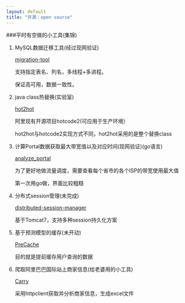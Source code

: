 ```yaml
---
layout: default
title: "开源：open source"
---
```

###平时有空做的小工具(集锦)

1. MySQL数据迁移工具(经过现网验证)

	[migration-tool](https://github.com/liuxinglanyue/migration-tool)
	
	支持指定表名、列名，多线程+多进程。

	保证高可用，数据一致性。
	
2. java class热替换(实验室)
	
	[hot2hot](https://github.com/liuxinglanyue/hot2hot)
	
	阿里现有开源项目hotcode2(可应用于生产环境）
	
	hot2hot与hotcode2实现方式不同，hot2hot采用的是整个替换class
	
3. 计算Portal数据获取最大带宽值以及对应时间(现网验证)(go语言)
	
	[analyze_portal](https://github.com/liuxinglanyue/analyze_portal)
	
	为了更好地做流量调度，需要查看每个省市的各个ISP的带宽使用最大值
	
	第一次用go做，界面比较粗糙
	
4. 分布式session管理(未完成)
	
	[distributed-session-manager](https://github.com/liuxinglanyue/distributed-session-manager)
	
	基于Tomcat7，支持多种session持久化方案
	
5. 基于预测模型的缓存(未开动)
	
	[PreCache](https://github.com/liuxinglanyue/PreCache)
	
	目的就是提前缓存用户查询的数据
	
6. 爬取阿里巴巴国际站上商家信息(给老婆用的小工具)
	
	[Carry](https://github.com/liuxinglanyue/Carry)
	
	采用httpclient获取并分析商家信息，生成excel文件

<!-- Blog Comments -->
<div class="media">
  <!-- UY BEGIN -->
  <div id="uyan_frame">
  </div>
  <script type="text/javascript" src="http://v2.uyan.cc/code/uyan.js?uid=1988228">
  </script>
  <!-- UY END -->
</div>